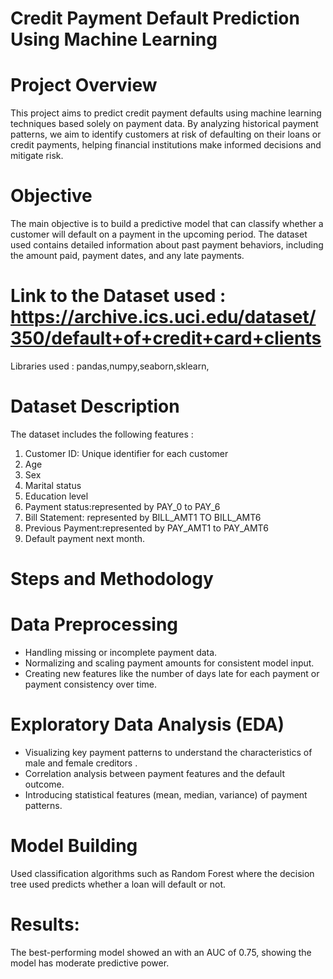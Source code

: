 # Credit Payment Default Prediction Using Machine Learning
# Project Overview
This project aims to predict credit payment defaults using machine learning techniques based solely on payment data. By analyzing historical payment patterns, we aim to identify customers at risk of defaulting on their loans or credit payments, helping financial institutions make informed decisions and mitigate risk.

# Objective
The main objective is to build a predictive model that can classify whether a customer will default on a payment in the upcoming period. The dataset used contains detailed information about past payment behaviors, including the amount paid, payment dates, and any late payments.

# Link to the Dataset used : https://archive.ics.uci.edu/dataset/350/default+of+credit+card+clients
Libraries used : pandas,numpy,seaborn,sklearn,

 # Dataset Description
The dataset includes the following features :
1. Customer ID: Unique identifier for each customer
2. Age
3. Sex
4. Marital status
5. Education level
6. Payment status:represented by PAY_0 to PAY_6
7. Bill Statement: represented by BILL_AMT1 TO BILL_AMT6
8. Previous Payment:represented by PAY_AMT1 to PAY_AMT6
9. Default payment next month.

# Steps and Methodology #

# Data Preprocessing
- Handling missing or incomplete payment data.
- Normalizing and scaling payment amounts for consistent model input.
- Creating new features like the number of days late for each payment or payment consistency over time.

# Exploratory Data Analysis (EDA)

- Visualizing key payment patterns to understand the characteristics of male and female creditors .
- Correlation analysis between payment features and the default outcome.
- Introducing statistical features (mean, median, variance) of payment patterns.

# Model Building
Used classification algorithms such as Random Forest where the  decision tree used predicts whether a loan will default or not.


# Results:
The best-performing model showed an with an AUC of 0.75, showing the model has moderate predictive power.

